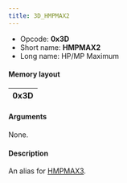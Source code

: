 ```yaml
---
title: 3D_HMPMAX2
---
```


-   Opcode: **0x3D**
-   Short name: **HMPMAX2**
-   Long name: HP/MP Maximum

#### Memory layout

| 0x3D |
|------|

#### Arguments

None.

#### Description

An alias for [HMPMAX3](3F_HMPMAX3.md).
